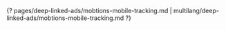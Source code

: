 {? pages/deep-linked-ads/mobtions-mobile-tracking.md | multilang/deep-linked-ads/mobtions-mobile-tracking.md ?}
